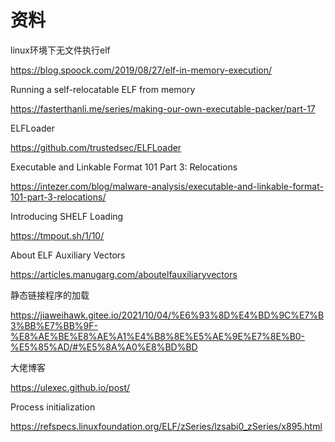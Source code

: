 # 资料

linux环境下无文件执行elf

<https://blog.spoock.com/2019/08/27/elf-in-memory-execution/>

Running a self-relocatable ELF from memory

<https://fasterthanli.me/series/making-our-own-executable-packer/part-17>

ELFLoader

<https://github.com/trustedsec/ELFLoader>

Executable and Linkable Format 101 Part 3: Relocations

<https://intezer.com/blog/malware-analysis/executable-and-linkable-format-101-part-3-relocations/>

Introducing SHELF Loading

<https://tmpout.sh/1/10/>

About ELF Auxiliary Vectors

<https://articles.manugarg.com/aboutelfauxiliaryvectors>

静态链接程序的加载

<https://jiaweihawk.gitee.io/2021/10/04/%E6%93%8D%E4%BD%9C%E7%B3%BB%E7%BB%9F-%E8%AE%BE%E8%AE%A1%E4%B8%8E%E5%AE%9E%E7%8E%B0-%E5%85%AD/#%E5%8A%A0%E8%BD%BD>

大佬博客

<https://ulexec.github.io/post/>

Process initialization

<https://refspecs.linuxfoundation.org/ELF/zSeries/lzsabi0_zSeries/x895.html>
